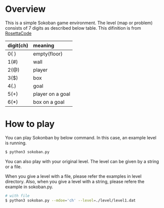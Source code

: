 # Overview

This is a simple Sokoban game environment.
The level (map or problem) consists of 7 digits as described below table.
This difinition is from [RosettaCode](www.rosettacode.org/wiki/Sokoban)

|digit(ch)|meaning|
|:--|:--|
|0( )|empty(floor)|
|1(#)|wall|
|2(@)|player|
|3($)|box|
|4(.)|goal|
|5(+)|player on a goal|
|6(*)|box on a goal|

# How to play

You can play Sokonban by below command.
In this case, an example level is running.

```sh
$ python3 sokoban.py
```

You can also play with your original level.
The level can be given by a string or a file.

When you give a level with a file, please refer the examples in level directory.
Also, when you give a level with a string, please refere the example in sokoban.py.

```sh
# with file
$ python3 sokoban.py --mdoe='ch' --level=./level/level1.dat
```
